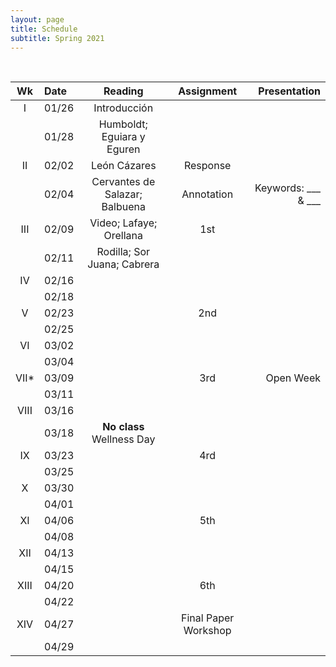 ```yaml
---
layout: page
title: Schedule
subtitle: Spring 2021
---
```


<br>

| Wk | Date | Reading | Assignment | Presentation|
|:------:|:------|:--------:|:------:|----:|
|     I | 01/26 | Introducción | | |
|       | 01/28 | Humboldt; Eguiara y Eguren| | |
|    II | 02/02 | León Cázares | Response |  |
|       | 02/04 | Cervantes de Salazar; Balbuena  | Annotation | Keywords: ___  & ___ |
| III   | 02/09 | Video; Lafaye; Orellana | 1st | |
|       | 02/11 | Rodilla; Sor Juana; Cabrera| | |
|  IV   | 02/16 | | | |
|       | 02/18 | | | |
| V     | 02/23 | | 2nd | |
|       | 02/25 | | | |
| VI    | 03/02 | | | |
|       | 03/04 | | | |
| VII*  | 03/09 | | 3rd | Open Week |
|       | 03/11 | | | |
| VIII  | 03/16 | | | |
|       | 03/18 | **No class**   Wellness Day|
|  IX   | 03/23 | | 4rd | |
|       | 03/25 | | | |
| X     | 03/30 | | | |
|       | 04/01 | | | |
| XI    | 04/06 | | 5th | |
|       | 04/08 | | | |
| XII   | 04/13 | | | |
|       | 04/15 | | | |
|  XIII | 04/20 | | 6th | |
|       | 04/22 | |  | |
|  XIV  | 04/27 | | Final Paper Workshop  | |
|       | 04/29 | | | |
